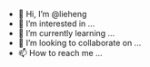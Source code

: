 - 👋 Hi, I’m @lieheng
- 👀 I’m interested in ...
- 🌱 I’m currently learning ...
- 💞️ I’m looking to collaborate on ...
- 📫 How to reach me ...

<!---
lieheng/lieheng is a ✨ special ✨ repository because its `README.md` (this file) appears on your GitHub profile.
You can click the Preview link to take a look at your changes.
--->
